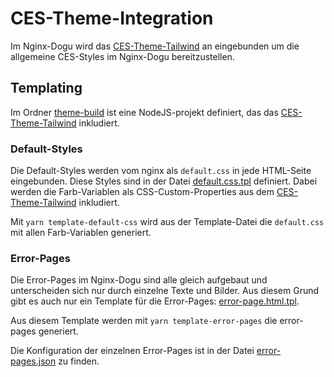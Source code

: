 # CES-Theme-Integration

Im Nginx-Dogu wird das [CES-Theme-Tailwind][ces-theme-tailwind] an eingebunden um die allgemeine CES-Styles im Nginx-Dogu bereitzustellen.

## Templating
Im Ordner [theme-build](../../theme-build) ist eine NodeJS-projekt definiert, das das [CES-Theme-Tailwind][ces-theme-tailwind] inkludiert. <!-- markdown-link-check-disable-line -->

### Default-Styles
Die Default-Styles werden vom nginx als `default.css` in jede HTML-Seite eingebunden.
Diese Styles sind in der Datei [default.css.tpl](../../resources/var/www/html/styles/default.css.tpl) definiert. <!-- markdown-link-check-disable-line -->
Dabei werden die Farb-Variablen als CSS-Custom-Properties aus dem [CES-Theme-Tailwind][ces-theme-tailwind] inkludiert.

Mit `yarn template-default-css` wird aus der Template-Datei die `default.css` mit allen Farb-Variablen generiert.


### Error-Pages
Die Error-Pages im Nginx-Dogu sind alle gleich aufgebaut und unterscheiden sich nur durch einzelne Texte und Bilder.
Aus diesem Grund gibt es auch nur ein Template für die Error-Pages: [error-page.html.tpl](../../resources/var/www/html/errors/error-page.html.tpl). <!-- markdown-link-check-disable-line -->

Aus diesem Template werden mit `yarn template-error-pages` die error-pages generiert.

Die Konfiguration der einzelnen Error-Pages ist in der Datei [error-pages.json](../../theme-build/error-pages.json) zu finden. <!-- markdown-link-check-disable-line -->




[ces-theme-tailwind]: https://github.com/cloudogu/ces-theme-tailwind/